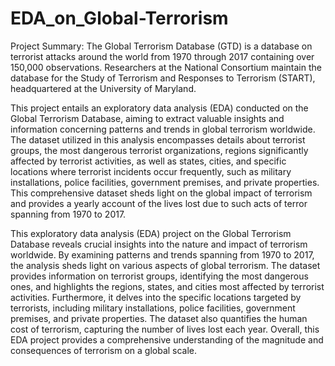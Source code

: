 # EDA_on_Global-Terrorism
Project Summary:
The Global Terrorism Database (GTD) is a database on terrorist attacks around the world from 1970 through 2017 containing over 150,000 observations. Researchers at the National Consortium maintain the database for the Study of Terrorism and Responses to Terrorism (START), headquartered at the University of Maryland.

This project entails an exploratory data analysis (EDA) conducted on the Global Terrorism Database, aiming to extract valuable insights and information concerning patterns and trends in global terrorism worldwide. The dataset utilized in this analysis encompasses details about terrorist groups, the most dangerous terrorist organizations, regions significantly affected by terrorist activities, as well as states, cities, and specific locations where terrorist incidents occur frequently, such as military installations, police facilities, government premises, and private properties. This comprehensive dataset sheds light on the global impact of terrorism and provides a yearly account of the lives lost due to such acts of terror spanning from 1970 to 2017.

This exploratory data analysis (EDA) project on the Global Terrorism Database reveals crucial insights into the nature and impact of terrorism worldwide. By examining patterns and trends spanning from 1970 to 2017, the analysis sheds light on various aspects of global terrorism. The dataset provides information on terrorist groups, identifying the most dangerous ones, and highlights the regions, states, and cities most affected by terrorist activities. Furthermore, it delves into the specific locations targeted by terrorists, including military installations, police facilities, government premises, and private properties. The dataset also quantifies the human cost of terrorism, capturing the number of lives lost each year. Overall, this EDA project provides a comprehensive understanding of the magnitude and consequences of terrorism on a global scale.
